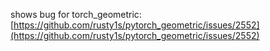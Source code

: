 shows bug for torch_geometric: [https://github.com/rusty1s/pytorch_geometric/issues/2552](https://github.com/rusty1s/pytorch_geometric/issues/2552)

